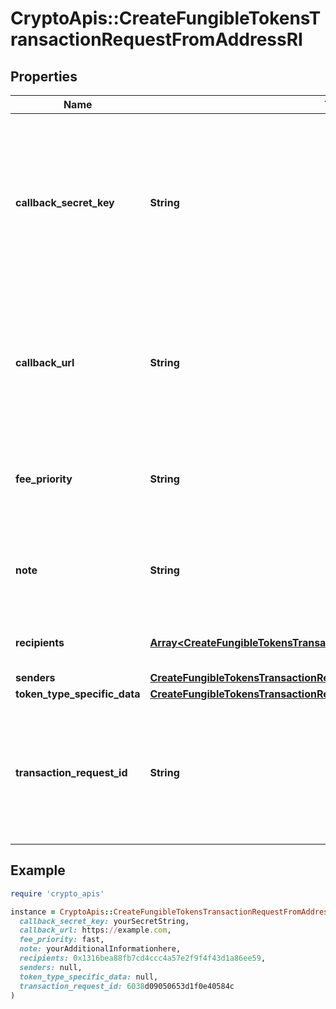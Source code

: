 # CryptoApis::CreateFungibleTokensTransactionRequestFromAddressRI

## Properties

| Name | Type | Description | Notes |
| ---- | ---- | ----------- | ----- |
| **callback_secret_key** | **String** | Represents the Secret Key value provided by the customer. This field is used for security purposes during the callback notification, in order to prove the sender of the callback as Crypto APIs. For more information please see our [Documentation](https://developers.cryptoapis.io/technical-documentation/general-information/callbacks#callback-security). |  |
| **callback_url** | **String** | Represents the URL that is set by the customer where the callback will be received at. The callback notification will be received only if and when the event occurs. &#x60;We support ONLY httpS type of protocol&#x60;. |  |
| **fee_priority** | **String** | Represents the fee priority of the automation, whether it is \&quot;slow\&quot;, \&quot;standard\&quot; or \&quot;fast\&quot;. |  |
| **note** | **String** | Represents an optional note to add a free text in, explaining or providing additional detail on the transaction request. | [optional] |
| **recipients** | [**Array&lt;CreateFungibleTokensTransactionRequestFromAddressRIRecipients&gt;**](CreateFungibleTokensTransactionRequestFromAddressRIRecipients.md) | Defines the destination for the transaction, i.e. the recipient(s). |  |
| **senders** | [**CreateFungibleTokensTransactionRequestFromAddressRISenders**](CreateFungibleTokensTransactionRequestFromAddressRISenders.md) |  |  |
| **token_type_specific_data** | [**CreateFungibleTokensTransactionRequestFromAddressRIS**](CreateFungibleTokensTransactionRequestFromAddressRIS.md) |  |  |
| **transaction_request_id** | **String** | Represents a unique identifier of the transaction request (the request sent to make a transaction), which helps in identifying which callback and which &#x60;referenceId&#x60; concern that specific transaction request. |  |

## Example

```ruby
require 'crypto_apis'

instance = CryptoApis::CreateFungibleTokensTransactionRequestFromAddressRI.new(
  callback_secret_key: yourSecretString,
  callback_url: https://example.com,
  fee_priority: fast,
  note: yourAdditionalInformationhere,
  recipients: 0x1316bea88fb7cd4ccc4a57e2f9f4f43d1a86ee59,
  senders: null,
  token_type_specific_data: null,
  transaction_request_id: 6038d09050653d1f0e40584c
)
```

